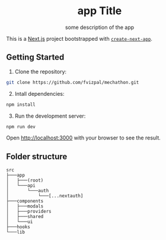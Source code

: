 <h1 align="center">app Title</h1>
<p align="center">
some description of the app
</p>

This is a [Next.js](https://nextjs.org/) project bootstrapped with [`create-next-app`](https://github.com/vercel/next.js/tree/canary/packages/create-next-app).

## Getting Started

1. Clone the repository:

```bash
git clone https://github.com/fvizpal/mechathon.git
```

2. Intall dependencies:

```bash
npm install
```

3. Run the development server:

```bash
npm run dev
```

Open [http://localhost:3000](http://localhost:3000) with your browser to see the result.

## Folder structure

```
src
├───app
│   ├───(root)
│   └───api
│       └───auth
│           └───[...nextauth]
├───components
│   ├───modals
│   ├───providers
│   ├───shared
│   └───ui
├───hooks
└───lib
```
